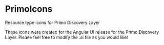 # PrimoIcons
Resource type icons for Primo Discovery Layer

These icons were created for the Angular UI release for the Primo Discovery Layer. Please feel free to modify the .ai file as you would like!
